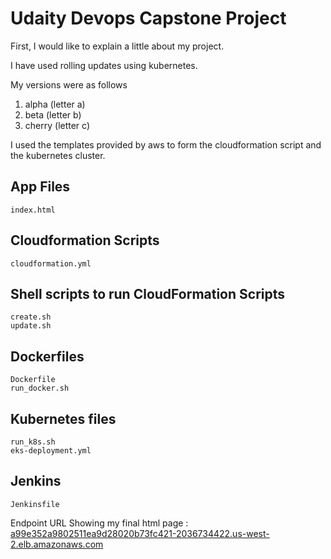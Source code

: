 # Udaity Devops Capstone Project

First, I would like to explain a little about my project. 

I have used rolling updates using kubernetes. 

My versions were as follows 

1. alpha (letter a)
2. beta (letter b)
3. cherry (letter c)

I used the templates provided by aws to form the cloudformation script and the kubernetes cluster. 

## App Files

	index.html


## Cloudformation Scripts
	
	cloudformation.yml

## Shell scripts to run CloudFormation Scripts

	create.sh
	update.sh

## Dockerfiles

	Dockerfile
	run_docker.sh

## Kubernetes files

	run_k8s.sh
	eks-deployment.yml

## Jenkins 

	Jenkinsfile


Endpoint URL Showing my final html page : [a99e352a9802511ea9d28020b73fc421-2036734422.us-west-2.elb.amazonaws.com](http://a99e352a9802511ea9d28020b73fc421-2036734422.us-west-2.elb.amazonaws.com/)